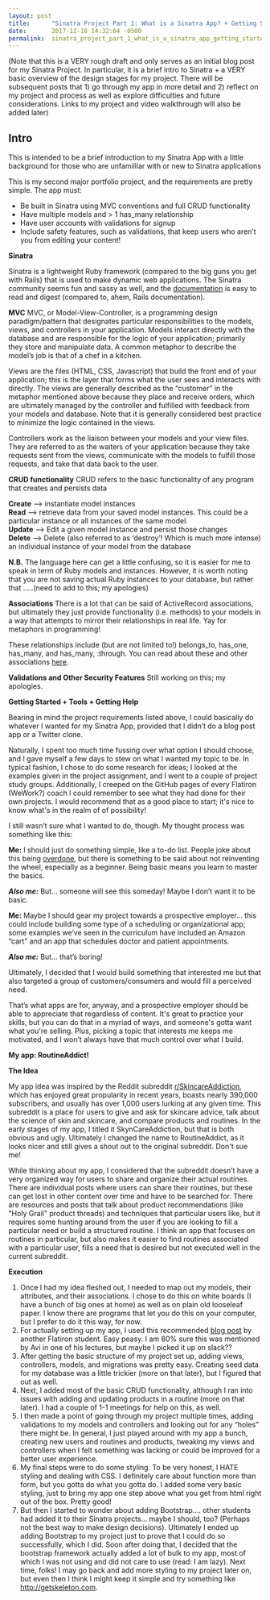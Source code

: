 ```yaml
---
layout: post
title:      "Sinatra Project Part 1: What is a Sinatra App? + Getting Started"
date:       2017-12-18 14:32:04 -0500
permalink:  sinatra_project_part_1_what_is_a_sinatra_app_getting_started
---
```


(Note that this is a VERY rough draft and only serves as an initial blog post for my Sinatra Project. In particular, it is a brief intro to Sinatra + a VERY basic overview of the design stages for my project. There will be subsequent posts that 1) go through my app in more detail and 2) reflect on my project and process as well as explore difficulties and future considerations. Links to my project and video walkthrough will also be added later)


## Intro

This is intended to be a brief introduction to my Sinatra App with a little background for those who are unfamilliar with or new to Sinatra applications

This is my second major portfolio project, and the requirements are pretty simple. The app must:

* Be built in Sinatra using MVC conventions and full CRUD functionality
* Have multiple models and > 1 has_many relationship
* Have user accounts with validations for signup
* Include safety features, such as validations, that keep users who aren’t you from editing your content!

**Sinatra**

Sinatra is a lightweight Ruby framework (compared to the big guns you get with Rails) that is used to make dynamic web applications. The Sinatra community seems fun and sassy as well, and the [documentation](http://sinatrarb.com/documentation.html) is easy to read and digest (compared to, ahem, Rails documentation). 

**MVC**
MVC, or Model-View-Controller, is a programming design paradigm/pattern that designates particular responsibilities to the models, views, and controllers in your application. Models interact directly with the database and are responsible for the logic of your application; primarily they store and manipulate data. A common metaphor to describe the model’s job is that of a chef in a kitchen.

Views are the files (HTML, CSS, Javascript) that build the front end of your application; this is the layer that forms what the user sees and interacts with directly. The views are generally described as the “customer” in the metaphor mentioned above because they place and receive orders, which are ultimately managed by the controller and fulfilled with feedback from your models and database. Note that it is generally considered best practice to minimize the logic contained in the views.

Controllers work as the liaison between your models and your view files. They are referred to as the waiters of your application because they take requests sent from the views, communicate with the models to fulfill those requests, and take that data back to the user. 

**CRUD functionality**
CRUD refers to the basic functionality of any program that creates and persists data

**Create** —> instantiate model instances <br>
**Read** —> retrieve data from your saved model instances. This could be a particular instance or all instances of the same model. <br>
**Update** —> Edit a given model instance and persist those changes <br>
**Delete** —> Delete (also referred to as ‘destroy’! Which is much more intense) an individual instance of your model from the database

**N.B.** The language here can get a little confusing, so it is easier for me to speak in term of Ruby models and instances. However, it is worth noting that you are not saving actual Ruby instances to your database, but rather that …..(need to add to this; my apologies)


**Associations**
There is a lot that can be said of ActiveRecord associations, but ultimately they just provide functionality (i.e. methods) to your models in a way that attempts to mirror their relationships in real life. Yay for metaphors in programming! 

These relationships include (but are not limited to!) belongs_to, has_one, has_many, and has_many, :through. You can read about these and other associations [here](http://guides.rubyonrails.org/association_basics.html). 

**Validations and Other Security Features**
Still working on this; my apologies. 



**Getting Started + Tools + Getting Help**

Bearing in mind the project requirements listed above, I could basically do whatever I  wanted for my Sinatra App, provided that I didn’t do a blog post app or a Twitter clone. 

Naturally, I spent too much time fussing over what option I should choose, and I gave myself a few days to stew on what I wanted my topic to be. In typical fashion, I chose to do some research for ideas; I looked at the examples given in the project assignment, and I went to a couple of project study groups. Additionally, I creeped on the GitHub pages of every Flatiron (WeWork?) coach I could remember to see what they had done for their own projects. I would recommend that as a good place to start; it's nice to know what's in the realm of of possibility!

I still wasn’t sure what I wanted to do, though. My thought process was something like this:

**Me:** I should just do something simple, like a to-do list. People joke about this being [overdone](https://medium.freecodecamp.org/every-time-you-build-a-to-do-list-app-a-puppy-dies-505b54637a5d), but there is something to be said about not reinventing the wheel, especially as a beginner. Being basic means you learn to master the basics.&#x2028;&#x2028;

***Also me:***  But… someone will see this someday! Maybe I don’t want it to be basic. 

**Me:** Maybe I should gear my project towards a prospective employer... this could include building some type of a scheduling or organizational app; some examples we’ve seen in the curriculum have included an Amazon “cart” and an app that schedules doctor and patient appointments. 

***Also me:*** But… that’s boring! 

Ultimately, I decided that I would build something that interested me but that also targeted a group of customers/consumers and would fill a perceived need. 

That’s what apps are for, anyway, and a prospective employer should be able to appreciate that regardless of content. It's great to practice your skills, but you can do that in a myriad of ways, and someone's gotta want what you're selling. Plus, picking a topic that interests me keeps me motivated, and I won’t always have that much control over what I build.&#x2028;&#x2028;

**My app: RoutineAddict!**

**The Idea**

My app idea was inspired by the Reddit subreddit [r/SkincareAddiction](https://www.reddit.com/r/SkincareAddiction/), which has enjoyed great propularity in recent years, boasts nearly 390,000 subscribers, and usually has over 1,000 users lurking at any given time. This subreddit is a place for users to give and ask for skincare advice, talk about the science of skin and skincare, and compare products and routines. In the early stages of my app, I titled it SkynCareAddiction, but that is both obvious and ugly. Ultimately I changed the name to RoutineAddict, as it looks nicer and still gives a shout out to the original subreddit. Don't sue me!

While thinking about my app, I considered that the subreddit doesn’t have a very organized way for users to share and organize their actual routines. There are individual posts where users can share their routines, but these can get lost in other content over time and have to be searched for. There are resources and posts that talk about product recommendations (like "Holy Grail" product threads) and techniques that particular users like, but it requires some hunting around from the user if you are looking to fill a particular need or build a structured routine. I think an app that focuses on routines in particular, but also makes it easier to find routines associated with a particular user,  fills a need that is desired but not executed well in the current subreddit.

**Execution**
1. Once I had my idea fleshed out, I needed to map out my models, their attributes, and their associations.  I chose to do this on white boards (I have a bunch of big ones at home) as well as on plain old looseleaf paper. I know there are programs that let you do this on your computer, but I prefer to do it this way, for now.
2. For actually setting up my app, I used this recommended [blog post](http://blog.flatironschool.com/how-to-build-a-sinatra-web-app-in-10-steps) by another Flatiron student. Easy peasy. I am 80% sure this was mentioned by Avi in one of his lectures, but maybe I picked it up on slack?? 
3. After getting the basic structure of my project set up, adding views, controllers, models, and migrations was pretty easy. Creating seed data for my database was a little trickier (more on that later), but I figured that out as well. 
4. Next, I added most of the basic CRUD functionality, although I ran into issues with adding and updating products in a routine (more on that later). I had a couple of 1-1 meetings for help on this, as well.
5. I then made a point of going through my project multiple times, adding validations to my models and controllers and looking out for any “holes” there might be. In general, I just played around with my app a bunch, creating new users and routines and products, tweaking my views and controllers when I felt something was lacking or could be improved for a better user experience.
6. My final steps were to do some styling. To be very honest, I HATE styling and dealing with CSS. I definitely care about function more than form, but you gotta do what you gotta do. I added some very basic styling, just to bring my app one step above what you get from html right out of the box. Pretty good!&#x2028;&#x2028;
7. But then I started to wonder about adding Bootstrap…. other students had added it to their Sinatra projects… maybe I should, too? (Perhaps not the best way to make design decisions). Ultimately I ended up adding Bootstrap to my project just to prove that I could do so successfully, which I did. Soon after doing that, I decided that the bootstrap framework actually added a lot of bulk to my app, most of which I was not using and did not care to use (read: I am lazy). Next time, folks! I may go back and add more styling to my project later on, but even then I think I might keep it simple and try something like http://getskeleton.com.

